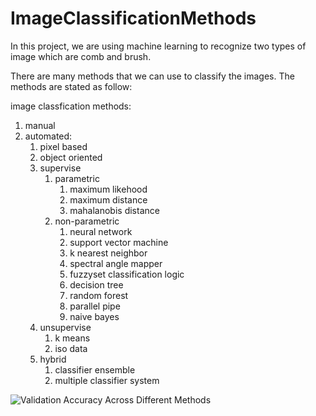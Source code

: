 # ImageClassificationMethods

In this project, we are using machine learning to recognize two types of image which are comb and brush.

There are many methods that we can use to classify the images. The methods are stated as follow:

 image classfication methods:
 1. manual
 2. automated:
    1. pixel based
    2. object oriented
    3. supervise
    	1. parametric
        	1.	maximum likehood
        	2.	maximum distance
        	3.	mahalanobis distance
        2.	non-parametric
        	1. neural network
        	2. support vector machine
        	3. k nearest neighbor
        	4. spectral angle mapper
        	5. fuzzyset classification logic
        	6. decision tree
        	7. random forest
        	8. parallel pipe
			9. naive bayes
    4. unsupervise
    	1. k means
    	2.  iso data
    5. hybrid
    	1. classifier ensemble
    	2. multiple classifier system


![Validation Accuracy Across Different Methods](https://github.com/dannyalharris/ImageClassificationMethods/tree/main/result/comparison-between-methods.PNG)